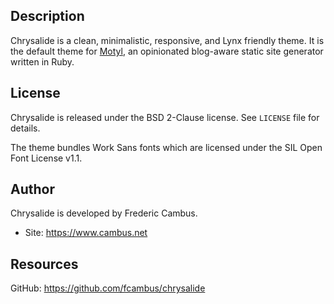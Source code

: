 ## Description

Chrysalide is a clean, minimalistic, responsive, and Lynx friendly theme.
It is the default theme for [Motyl](https://github.com/fcambus/motyl),
an opinionated blog-aware static site generator written in Ruby.

## License

Chrysalide is released under the BSD 2-Clause license. See `LICENSE` file for details.

The theme bundles Work Sans fonts which are licensed under the SIL Open Font License v1.1.

## Author

Chrysalide is developed by Frederic Cambus.

- Site: https://www.cambus.net

## Resources

GitHub: https://github.com/fcambus/chrysalide
